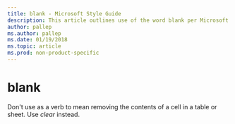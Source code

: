 ```yaml
---
title: blank - Microsoft Style Guide
description: This article outlines use of the word blank per Microsoft style guidelines.
author: pallep
ms.author: pallep
ms.date: 01/19/2018
ms.topic: article
ms.prod: non-product-specific
---
```


# blank

Don't use as a verb to mean removing the contents of a cell in a table or sheet. Use *clear* instead.
